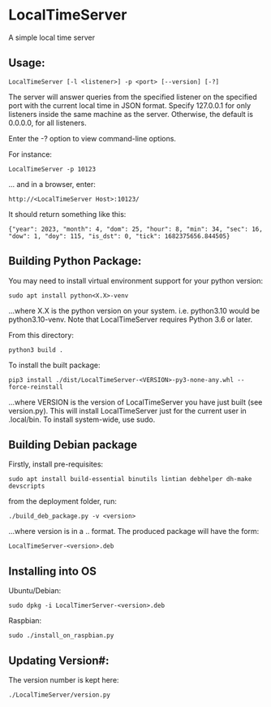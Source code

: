 # LocalTimeServer
A simple local time server

## Usage:

    LocalTimeServer [-l <listener>] -p <port> [--version] [-?]

The server will answer queries from the specified listener on the specified port with the current local time in JSON format.
Specify 127.0.0.1 for only listeners inside the same machine as the server.
Otherwise, the default is 0.0.0.0, for all listeners.

Enter the -? option to view command-line options.

For instance:

    LocalTimeServer -p 10123

... and in a browser, enter:

    http://<LocalTimeServer Host>:10123/

It should return something like this:

    {"year": 2023, "month": 4, "dom": 25, "hour": 8, "min": 34, "sec": 16, "dow": 1, "doy": 115, "is_dst": 0, "tick": 1682375656.844505}

## Building Python Package:

You may need to install virtual environment support for your python version:

    sudo apt install python<X.X>-venv

...where X.X is the python version on your system.
i.e. python3.10 would be python3.10-venv.
Note that LocalTimeServer requires Python 3.6 or later.

From this directory:

    python3 build .

To install the built package:

    pip3 install ./dist/LocalTimeServer-<VERSION>-py3-none-any.whl --force-reinstall

...where VERSION is the version of LocalTimeServer you have just built (see version.py).
This will install LocalTimeServer just for the current user in .local/bin.
To install system-wide, use sudo.

## Building Debian package

Firstly, install pre-requisites:

    sudo apt install build-essential binutils lintian debhelper dh-make devscripts

from the deployment folder, run:

    ./build_deb_package.py -v <version>

...where version is in a <major>.<minor>.<maintenance> format.
The produced package will have the form:

    LocalTimeServer-<version>.deb

## Installing into OS

Ubuntu/Debian:

    sudo dpkg -i LocalTimerServer-<version>.deb

Raspbian:

    sudo ./install_on_raspbian.py

## Updating Version#:

The version number is kept here:

    ./LocalTimeServer/version.py
